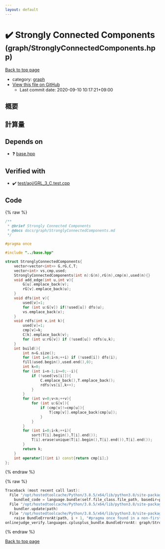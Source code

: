 ```yaml
---
layout: default
---
```


<!-- mathjax config similar to math.stackexchange -->
<script type="text/javascript" async
  src="https://cdnjs.cloudflare.com/ajax/libs/mathjax/2.7.5/MathJax.js?config=TeX-MML-AM_CHTML">
</script>
<script type="text/x-mathjax-config">
  MathJax.Hub.Config({
    TeX: { equationNumbers: { autoNumber: "AMS" }},
    tex2jax: {
      inlineMath: [ ['$','$'] ],
      processEscapes: true
    },
    "HTML-CSS": { matchFontHeight: false },
    displayAlign: "left",
    displayIndent: "2em"
  });
</script>

<script type="text/javascript" src="https://cdnjs.cloudflare.com/ajax/libs/jquery/3.4.1/jquery.min.js"></script>
<script src="https://cdn.jsdelivr.net/npm/jquery-balloon-js@1.1.2/jquery.balloon.min.js" integrity="sha256-ZEYs9VrgAeNuPvs15E39OsyOJaIkXEEt10fzxJ20+2I=" crossorigin="anonymous"></script>
<script type="text/javascript" src="../../assets/js/copy-button.js"></script>
<link rel="stylesheet" href="../../assets/css/copy-button.css" />


# :heavy_check_mark: Strongly Connected Components <small>(graph/StronglyConnectedComponents.hpp)</small>

<a href="../../index.html">Back to top page</a>

* category: <a href="../../index.html#f8b0b924ebd7046dbfa85a856e4682c8">graph</a>
* <a href="{{ site.github.repository_url }}/blob/master/graph/StronglyConnectedComponents.hpp">View this file on GitHub</a>
    - Last commit date: 2020-09-10 10:17:21+09:00




## 概要

## 計算量

## Depends on

* :question: <a href="../base.hpp.html">base.hpp</a>


## Verified with

* :heavy_check_mark: <a href="../../verify/test/aoj/GRL_3_C.test.cpp.html">test/aoj/GRL_3_C.test.cpp</a>


## Code

<a id="unbundled"></a>
{% raw %}
```cpp
/**
 * @brief Strongly Connected Components
 * @docs docs/graph/StronglyConnectedComponents.md
 */

#pragma once

#include "../base.hpp"

struct StronglyConnectedComponents{
    vector<vector<int>> G,rG,C,T;
    vector<int> vs,cmp,used;
    StronglyConnectedComponents(int n):G(n),rG(n),cmp(n),used(n){}
    void add_edge(int u,int v){
        G[u].emplace_back(v);
        rG[v].emplace_back(u);
    }
    void dfs(int v){
        used[v]=1;
        for (int u:G[v]) if(!used[u]) dfs(u);
        vs.emplace_back(v);
    }
    void rdfs(int v,int k){
        used[v]=1;
        cmp[v]=k;
        C[k].emplace_back(v);
        for (int u:rG[v]) if (!used[u]) rdfs(u,k);
    }
    int build(){
        int n=G.size();
        for (int i=0;i<n;++i) if (!used[i]) dfs(i);
        fill(used.begin(),used.end(),0);
        int k=0;
        for (int i=n-1;i>=0;--i){
            if (!used[vs[i]]){
                C.emplace_back(),T.emplace_back();
                rdfs(vs[i],k++);
            }
        }
        for (int v=0;v<n;++v){
            for (int u:G[v]){
                if (cmp[v]!=cmp[u]){
                    T[cmp[v]].emplace_back(cmp[u]);
                }
            }
        }
        for (int i=0;i<k;++i){
            sort(T[i].begin(),T[i].end());
            T[i].erase(unique(T[i].begin(),T[i].end()),T[i].end());
        }
        return k;
    }
    int operator[](int i) const{return cmp[i];}
};
```
{% endraw %}

<a id="bundled"></a>
{% raw %}
```cpp
Traceback (most recent call last):
  File "/opt/hostedtoolcache/Python/3.8.5/x64/lib/python3.8/site-packages/onlinejudge_verify/docs.py", line 349, in write_contents
    bundled_code = language.bundle(self.file_class.file_path, basedir=pathlib.Path.cwd())
  File "/opt/hostedtoolcache/Python/3.8.5/x64/lib/python3.8/site-packages/onlinejudge_verify/languages/cplusplus.py", line 185, in bundle
    bundler.update(path)
  File "/opt/hostedtoolcache/Python/3.8.5/x64/lib/python3.8/site-packages/onlinejudge_verify/languages/cplusplus_bundle.py", line 310, in update
    raise BundleErrorAt(path, i + 1, "#pragma once found in a non-first line")
onlinejudge_verify.languages.cplusplus_bundle.BundleErrorAt: graph/StronglyConnectedComponents.hpp: line 6: #pragma once found in a non-first line

```
{% endraw %}

<a href="../../index.html">Back to top page</a>

